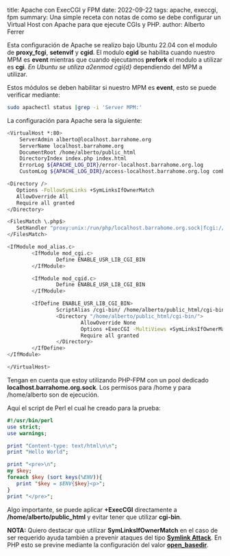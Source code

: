 title: Apache con ExecCGI y FPM
date: 2022-09-22
tags: apache, execcgi, fpm
summary: Una simple receta con notas de como se debe configurar un Virtual Host con Apache para que ejecute CGIs y PHP.
author: Alberto Ferrer

Esta configuración de Apache se realizo bajo Ubuntu 22.04 con el modulo de **proxy_fcgi**, **setenvif** y **cgid**. El modulo **cgid** se habilita cuando nuestro MPM es **event** mientras que cuando ejecutamos **prefork** el modulo a utilizar es **cgi**. _En Ubuntu se utiliza a2enmod cgi{d}_ dependiendo del MPM a utilizar.

Estos módulos se deben habilitar si nuestro MPM es **event**, esto se puede verificar mediante:

```bash
sudo apachectl status |grep -i 'Server MPM:'
```

La configuración para Apache sera la siguiente:

```bash
<VirtualHost *:80>
    ServerAdmin alberto@localhost.barrahome.org
    ServerName localhost.barrahome.org
    DocumentRoot /home/alberto/public_html
    DirectoryIndex index.php index.html
    ErrorLog ${APACHE_LOG_DIR}/error-localhost.barrahome.org.log
    CustomLog ${APACHE_LOG_DIR}/access-localhost.barrahome.org.log combined

<Directory />
   Options -FollowSymLinks +SymLinksIfOwnerMatch
   AllowOverride All
   Require all granted
</Directory>

<FilesMatch \.php$>
   SetHandler "proxy:unix:/run/php/localhost.barrahome.org.sock|fcgi://localhost/"
</FilesMatch>

<IfModule mod_alias.c>
        <IfModule mod_cgi.c>
                Define ENABLE_USR_LIB_CGI_BIN
        </IfModule>

        <IfModule mod_cgid.c>
                Define ENABLE_USR_LIB_CGI_BIN
        </IfModule>

        <IfDefine ENABLE_USR_LIB_CGI_BIN>
                ScriptAlias /cgi-bin/ /home/alberto/public_html/cgi-bin/
                <Directory "/home/alberto/public_html/cgi-bin/">
                        AllowOverride None
                        Options +ExecCGI -MultiViews +SymLinksIfOwnerMatch
                        Require all granted
                </Directory>
        </IfDefine>
</IfModule>

</VirtualHost>
```

Tengan en cuenta que estoy utilizando PHP-FPM con un pool dedicado **localhost.barrahome.org.sock**. Los permisos para /home y para /home/alberto son de ejecución. 

Aquí el script de Perl el cual he creado para la prueba:

```perl
#!/usr/bin/perl
use strict;
use warnings;

print "Content-type: text/html\n\n";
print "Hello World";

print "<pre>\n";
my $key;
foreach $key (sort keys(%ENV)){
   print "$key = $ENV{$key}<p>";
}
print "</pre>";
```

Algo importante, se puede aplicar **+ExecCGI** directamente a **/home/alberto/public_html** y evitar tener que utilizar **cgi-bin**. 

**NOTA:** Quiero destacar que utilizar **SymLinksIfOwnerMatch** en el caso de ser requerido ayuda también a prevenir ataques del tipo **[Symlink Attack](https://capec.mitre.org/data/definitions/132.html)**. En PHP esto se previne mediante la configuración del valor **[open_basedir](https://www.php.net/manual/en/ini.core.php)**. 
